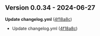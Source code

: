 ## Version 0.0.34 - 2024-06-27
**Update changelog.yml** ([4f18a8c](https://github.com/fabriziosalmi/UglyFeed/commit/4f18a8c44af90e8d773ad7ffd0c7b44861c6cccf))
- Update changelog.yml ([4f18a8c](https://github.com/fabriziosalmi/UglyFeed/commit/4f18a8c44af90e8d773ad7ffd0c7b44861c6cccf))



